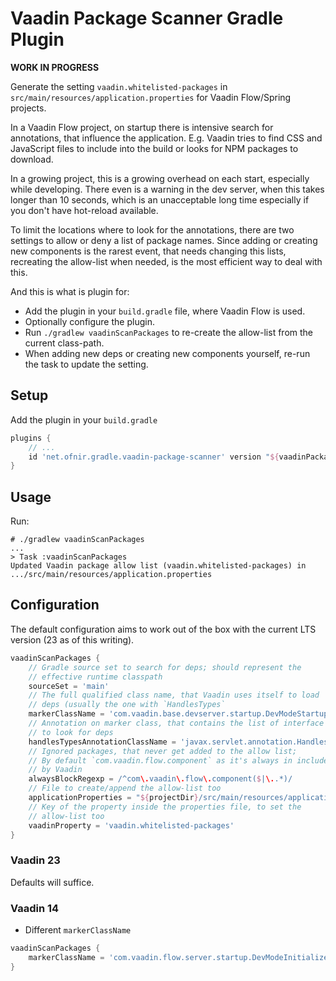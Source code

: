 # Vaadin Package Scanner Gradle Plugin

**WORK IN PROGRESS**

Generate the setting `vaadin.whitelisted-packages` in
`src/main/resources/application.properties` for Vaadin Flow/Spring
projects.

In a Vaadin Flow project, on startup there is intensive search for
annotations, that influence the application.  E.g. Vaadin tries to find
CSS and JavaScript files to include into the build or looks for NPM
packages to download.

In a growing project, this is a growing overhead on each start,
especially while developing.  There even is a warning in the dev server,
when this takes longer than 10 seconds, which is an unacceptable long
time especially if you don't have hot-reload available.

To limit the locations where to look for the annotations, there are two
settings to allow or deny a list of package names.  Since adding or
creating new components is the rarest event, that needs changing this
lists, recreating the allow-list when needed, is the most efficient way
to deal with this.

And this is what is plugin for:

- Add the plugin in your `build.gradle` file, where Vaadin Flow is used.
- Optionally configure the plugin.
- Run `./gradlew vaadinScanPackages` to re-create the allow-list from
  the current class-path.
- When adding new deps or creating new components yourself, re-run the
  task to update the setting.


## Setup

Add the plugin in your `build.gradle`

```groovy
plugins {
    // ...
    id 'net.ofnir.gradle.vaadin-package-scanner' version "${vaadinPackageScannerPluginVersion}"
}
```


## Usage

Run:

```console
# ./gradlew vaadinScanPackages
...
> Task :vaadinScanPackages
Updated Vaadin package allow list (vaadin.whitelisted-packages) in .../src/main/resources/application.properties
```


## Configuration

The default configuration aims to work out of the box with the current LTS version (23 as of this writing).

```groovy
vaadinScanPackages {
    // Gradle source set to search for deps; should represent the
    // effective runtime classpath
    sourceSet = 'main'
    // The full qualified class name, that Vaadin uses itself to load
    // deps (usually the one with `HandlesTypes`
    markerClassName = 'com.vaadin.base.devserver.startup.DevModeStartupListener'
    // Annotation on marker class, that contains the list of interface
    // to look for deps
    handlesTypesAnnotationClassName = 'javax.servlet.annotation.HandlesTypes'
    // Ignored packages, that never get added to the allow list;
    // By default `com.vaadin.flow.component` as it's always in included
    // by Vaadin
    alwaysBlockRegexp = /^com\.vaadin\.flow\.component($|\..*)/
    // File to create/append the allow-list too
    applicationProperties = "${projectDir}/src/main/resources/application.properties"
    // Key of the property inside the properties file, to set the
    // allow-list too
    vaadinProperty = 'vaadin.whitelisted-packages'
}
```

### Vaadin 23

Defaults will suffice.

### Vaadin 14

- Different `markerClassName`

```groovy
vaadinScanPackages {
    markerClassName = 'com.vaadin.flow.server.startup.DevModeInitializer'
}
```
